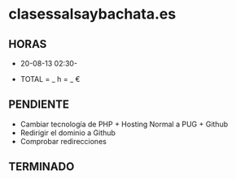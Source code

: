 # clasessalsaybachata.es

## HORAS

- 20-08-13 02:30-

- TOTAL = _ h = _ €

## PENDIENTE

- Cambiar tecnología de PHP + Hosting Normal a PUG + Github
- Redirigir el dominio a Github
- Comprobar redirecciones

## TERMINADO
